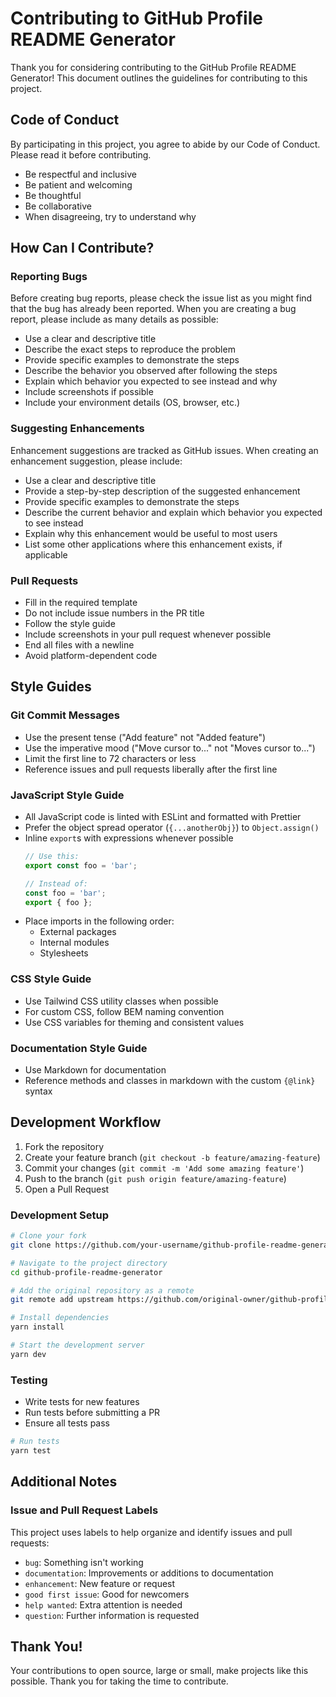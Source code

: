 # Contributing to GitHub Profile README Generator

Thank you for considering contributing to the GitHub Profile README Generator! This document outlines the guidelines for contributing to this project.

## Code of Conduct

By participating in this project, you agree to abide by our Code of Conduct. Please read it before contributing.

- Be respectful and inclusive
- Be patient and welcoming
- Be thoughtful
- Be collaborative
- When disagreeing, try to understand why

## How Can I Contribute?

### Reporting Bugs

Before creating bug reports, please check the issue list as you might find that the bug has already been reported. When you are creating a bug report, please include as many details as possible:

- Use a clear and descriptive title
- Describe the exact steps to reproduce the problem
- Provide specific examples to demonstrate the steps
- Describe the behavior you observed after following the steps
- Explain which behavior you expected to see instead and why
- Include screenshots if possible
- Include your environment details (OS, browser, etc.)

### Suggesting Enhancements

Enhancement suggestions are tracked as GitHub issues. When creating an enhancement suggestion, please include:

- Use a clear and descriptive title
- Provide a step-by-step description of the suggested enhancement
- Provide specific examples to demonstrate the steps
- Describe the current behavior and explain which behavior you expected to see instead
- Explain why this enhancement would be useful to most users
- List some other applications where this enhancement exists, if applicable

### Pull Requests

- Fill in the required template
- Do not include issue numbers in the PR title
- Follow the style guide
- Include screenshots in your pull request whenever possible
- End all files with a newline
- Avoid platform-dependent code

## Style Guides

### Git Commit Messages

- Use the present tense ("Add feature" not "Added feature")
- Use the imperative mood ("Move cursor to..." not "Moves cursor to...")
- Limit the first line to 72 characters or less
- Reference issues and pull requests liberally after the first line

### JavaScript Style Guide

- All JavaScript code is linted with ESLint and formatted with Prettier
- Prefer the object spread operator (`{...anotherObj}`) to `Object.assign()`
- Inline `export`s with expressions whenever possible
  ```js
  // Use this:
  export const foo = 'bar';

  // Instead of:
  const foo = 'bar';
  export { foo };
  ```
- Place imports in the following order:
  - External packages
  - Internal modules
  - Stylesheets

### CSS Style Guide

- Use Tailwind CSS utility classes when possible
- For custom CSS, follow BEM naming convention
- Use CSS variables for theming and consistent values

### Documentation Style Guide

- Use Markdown for documentation
- Reference methods and classes in markdown with the custom `{@link}` syntax

## Development Workflow

1. Fork the repository
2. Create your feature branch (`git checkout -b feature/amazing-feature`)
3. Commit your changes (`git commit -m 'Add some amazing feature'`)
4. Push to the branch (`git push origin feature/amazing-feature`)
5. Open a Pull Request

### Development Setup

```bash
# Clone your fork
git clone https://github.com/your-username/github-profile-readme-generator.git

# Navigate to the project directory
cd github-profile-readme-generator

# Add the original repository as a remote
git remote add upstream https://github.com/original-owner/github-profile-readme-generator.git

# Install dependencies
yarn install

# Start the development server
yarn dev
```

### Testing

- Write tests for new features
- Run tests before submitting a PR
- Ensure all tests pass

```bash
# Run tests
yarn test
```

## Additional Notes

### Issue and Pull Request Labels

This project uses labels to help organize and identify issues and pull requests:

- `bug`: Something isn't working
- `documentation`: Improvements or additions to documentation
- `enhancement`: New feature or request
- `good first issue`: Good for newcomers
- `help wanted`: Extra attention is needed
- `question`: Further information is requested

## Thank You!

Your contributions to open source, large or small, make projects like this possible. Thank you for taking the time to contribute.